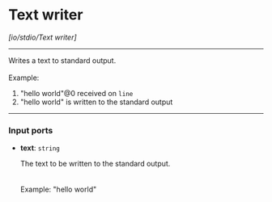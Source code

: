 # Text writer

_[io/stdio/Text writer]_

---

Writes a text to standard output.<br>
<br>
Example:<br>
1. "hello world"@0 received on `line`<br>
2. "hello world" is written to the standard output<br>

---

### Input ports

* __text__: ` string `


    The text to be written to the standard output.<br>
    <br>
    <br>
    Example: "hello world"<br>


